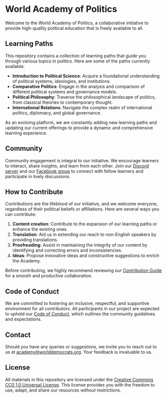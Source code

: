 # World Academy of Politics

Welcome to the World Academy of Politics, a collaborative initiative to provide high-quality political education that is freely available to all.

## Learning Paths

This repository contains a collection of learning paths that guide you through various topics in politics. Here are some of the paths currently available:

- **Introduction to Political Science**: Acquire a foundational understanding of political systems, ideologies, and institutions.
- **Comparative Politics**: Engage in the analysis and comparison of different political systems and governance models.
- **Political Philosophy**: Traverse the philosophical landscape of politics, from classical theories to contemporary thought.
- **International Relations**: Navigate the complex realm of international politics, diplomacy, and global governance.

As an evolving platform, we are constantly adding new learning paths and updating our current offerings to provide a dynamic and comprehensive learning experience.

## Community

Community engagement is integral to our initiative. We encourage learners to interact, share insights, and learn from each other. Join our [Discord server](https://discord.gg/KhuwtTPnXa) and our [Facebook group](https://www.facebook.com/groups/worlddemocrats) to connect with fellow learners and participate in lively discussions.

## How to Contribute

Contributions are the lifeblood of our initiative, and we welcome everyone, regardless of their political beliefs or affiliations. Here are several ways you can contribute:

1. **Content creation**: Contribute to the expansion of our learning paths or enhance the existing ones.
2. **Translation**: Aid us in extending our reach to non-English speakers by providing translations.
3. **Proofreading**: Assist in maintaining the integrity of our content by identifying and correcting errors and inconsistencies.
4. **Ideas**: Propose innovative ideas and constructive suggestions to enrich the Academy.

Before contributing, we highly recommend reviewing our [Contribution Guide](CONTRIBUTING.md) for a smooth and productive collaboration.

## Code of Conduct

We are committed to fostering an inclusive, respectful, and supportive environment for all contributors. All participants in our project are expected to uphold our [Code of Conduct](CODE_OF_CONDUCT.md), which outlines the community guidelines and expectations.

## Contact

Should you have any queries or suggestions, we invite you to reach out to us at [academy@worlddemocrats.org](mailto:academy@worlddemocrats.org). Your feedback is invaluable to us.

## License

All materials in this repository are licensed under the [Creative Commons CC0 1.0 Universal License](LICENSE). This license provides you with the freedom to use, adapt, and share our resources without restrictions.
